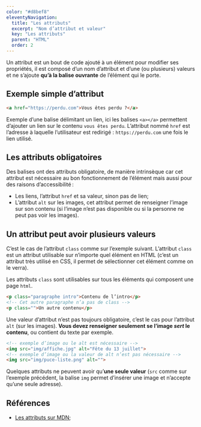 ```yaml
---
color: "#d8bef8"
eleventyNavigation:
  title: "Les attributs"
  excerpt: "Nom d’attribut et valeur"
  key: "Les attributs"
  parent: "HTML"
  order: 2
---
```



Un attribut est un bout de code ajouté à un élément pour modifier ses propriétés, il est composé d’un nom d’attribut et d’une (ou plusieurs) valeurs et ne s’ajoute **qu’à la balise ouvrante** de l’élément qui le porte.


## Exemple simple d’attribut

```html
<a href="https://perdu.com">Vous êtes perdu ?</a>
```

Exemple d’une balise délimitant un lien, ici les balises `<a></a>` permettent d’ajouter un lien sur le contenu `vous êtes perdu`. L’attribut nommé `href` est l’adresse à laquelle l’utilisateur est redirigé : `https://perdu.com` une fois le lien utilisé.


## Les attributs obligatoires

Des balises ont des attributs obligatoire, de manière intrinsèque car cet attribut est nécessaire au bon fonctionnement de l’élément mais aussi pour des raisons d’accessibilité :

- Les liens, l’attribut `href` et sa valeur, sinon pas de lien;
- L’attribut `alt` sur les images, cet attribut permet de renseigner l’image sur son contenu (si l’image n’est pas disponible ou si la personne ne peut pas voir les images).


## Un attribut peut avoir plusieurs valeurs

C’est le cas de l’attribut `class` comme sur l’exemple suivant. L’attribut `class` est un attribut utilisable sur n’importe quel élément en HTML (c’est un attribut très utilisé en CSS, il permet de sélectionner cet élément comme on le verra).

Les attributs `class` sont utilisables sur tous les éléments qui composent une page `html`.

```html
<p class="paragraphe intro">Contenu de l’intro</p>
<!-- Cet autre paragraphe n’a pas de class -->
<p class="">Un autre contenu</p>
```

Une valeur d’attribut n’est pas toujours obligatoire, c’est le cas pour l’attribut `alt` (sur les images). **Vous devez renseigner seulement se l’image *sert* le contenu**, ou contient du texte par exemple.

```html
<!-- exemple d’image ou le alt est nécessaire -->
<img src="img/affiche.jpg" alt="Fête du 13 juillet">
<!-- exemple d’image ou la valeur de alt n’est pas nécessaire -->
<img src="img/puce-liste.png" alt="">
```

Quelques attributs ne peuvent avoir qu’**une seule valeur** (`src` comme sur l’exemple précédent, la balise `img` permet d’insérer une image et n’accepte qu’une seule adresse).


## Références

- [Les attributs sur MDN](https://developer.mozilla.org/fr/docs/Web/HTML/Attributes);
